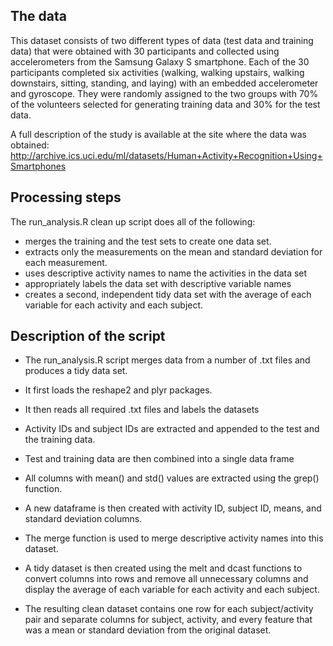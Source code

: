 ## The data

This dataset consists of two different types of data (test data and training data) that were obtained with 30 participants and collected using accelerometers from the Samsung Galaxy S smartphone.  Each of the 30 participants completed six activities (walking, walking upstairs, walking downstairs, sitting, standing, and laying) with an embedded accelerometer and gyroscope.  They were randomly assigned to the two groups with 70% of the volunteers selected for generating training data and 30% for the test data. 

A full description of the study is available at the site where the data was obtained: http://archive.ics.uci.edu/ml/datasets/Human+Activity+Recognition+Using+Smartphones 


## Processing steps

The run_analysis.R clean up script does all of the following:

- merges the training and the test sets to create one data set.
- extracts only the measurements on the mean and standard deviation for each measurement. 
- uses descriptive activity names to name the activities in the data set
- appropriately labels the data set with descriptive variable names
- creates a second, independent tidy data set with the average of each variable for each activity and each subject. 



## Description of the script

- The run_analysis.R script merges data from a number of .txt files and produces a tidy data set.

- It first loads the reshape2 and plyr packages.

- It then reads all required .txt files and labels the datasets

- Activity IDs and subject IDs are extracted and appended to the test and the training data.  

- Test and training data are then combined into a single data frame

- All columns with mean() and std() values are extracted using the grep() function.

- A new dataframe is then created with activity ID, subject ID, means, and standard deviation columns.  

- The merge function is used to merge descriptive activity names into this dataset. 

- A tidy dataset is then created using the melt and dcast functions to convert columns into rows and remove all unnecessary columns and display the average of each variable for each activity and each subject. 

- The resulting clean dataset contains one row for each subject/activity pair and separate columns for subject, activity, and every feature that was a mean or standard deviation from the original dataset.
